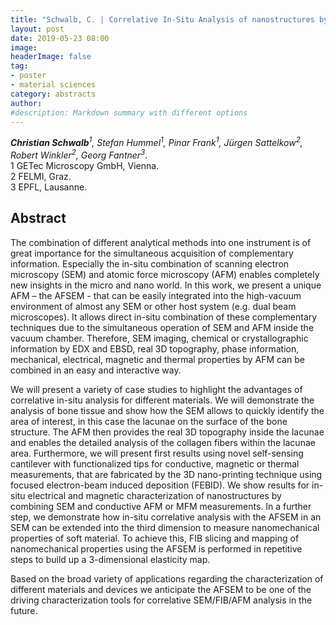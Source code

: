 ```yaml
---
title: "Schwalb, C. | Correlative In-Situ Analysis of nanostructures by combination of AFM, SEM, and FIB"
layout: post
date: 2019-05-23 08:00
image:
headerImage: false
tag:
- poster
- material sciences
category: abstracts
author:
#description: Markdown summary with different options
---
```


_**Christian Schwalb**<sup>1</sup>, Stefan Hummel<sup>1</sup>, Pinar Frank<sup>1</sup>, Jürgen Sattelkow<sup>2</sup>, Robert Winkler<sup>2</sup>, Georg Fantner<sup>3</sup>_.<br/>
1 GETec Microscopy GmbH, Vienna.<br/>
2 FELMI, Graz.<br/>
3 EPFL, Lausanne.<br/>

## Abstract

The combination of different analytical methods into one instrument is of great importance for the simultaneous acquisition of complementary information. Especially the in-situ combination of scanning electron microscopy (SEM) and atomic force microscopy (AFM) enables completely new insights in the micro and nano world. In this work, we present a unique AFM – the AFSEM - that can be easily integrated into the high-vacuum environment of almost any SEM or other host system (e.g. dual beam microscopes). It allows direct in-situ combination of these complementary techniques due to the simultaneous operation of SEM and AFM inside the vacuum chamber. Therefore, SEM imaging, chemical or crystallographic information by EDX and EBSD, real 3D topography, phase information, mechanical, electrical, magnetic and thermal properties by AFM can be combined in an easy and interactive way.<br/>

We will present a variety of case studies to highlight the advantages of correlative in-situ analysis for different materials. We will demonstrate the analysis of bone tissue and show how the SEM allows to quickly identify the area of interest, in this case the lacunae on the surface of the bone structure. The AFM then provides the real 3D topography inside the lacunae and enables the detailed analysis of the collagen fibers within the lacunae area. Furthermore, we will present first results using novel self-sensing cantilever with functionalized tips for conductive, magnetic or thermal measurements, that are fabricated by the 3D nano-printing technique using focused electron-beam induced deposition (FEBID). We show results for in-situ electrical and magnetic characterization of nanostructures by combining SEM and conductive AFM or MFM measurements. In a further step, we demonstrate how in-situ correlative analysis with the AFSEM in an SEM can be extended into the third dimension to measure nanomechanical properties of soft material. To achieve this, FIB slicing and mapping of nanomechanical properties using the AFSEM is performed in repetitive steps to build up a 3-dimensional elasticity map.<br/>

Based on the broad variety of applications regarding the characterization of different materials and devices we anticipate the AFSEM to be one of the driving characterization tools for correlative SEM/FIB/AFM analysis in the future.<br/>
